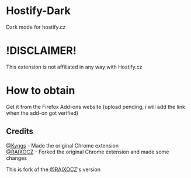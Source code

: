 # Hostify-Dark
Dark mode for hostify.cz

# !DISCLAIMER!
This extension is not affiliated in any way with Hostify.cz

# How to obtain
Get it from the Firefox Add-ons website (upload pending, i will add the link when the add-on got verified)

## Credits  
[@Kyngs](https://github.com/Kyngs/) - Made the original Chrome extension  
[@RAIXOCZ](https://github.com/RAIXOCZ/) - Forked the original Chrome extension and made some changes  
  
This is fork of the [@RAIXOCZ](https://github.com/RAIXOCZ/)'s version
